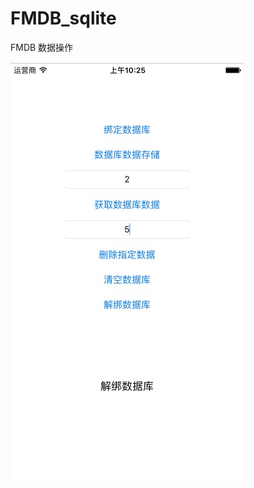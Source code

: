 # FMDB_sqlite
FMDB  数据操作

![image](https://github.com/zhouzhiqiang1/FMDB_sqlite/blob/master/FMDB_sqlite.png)







